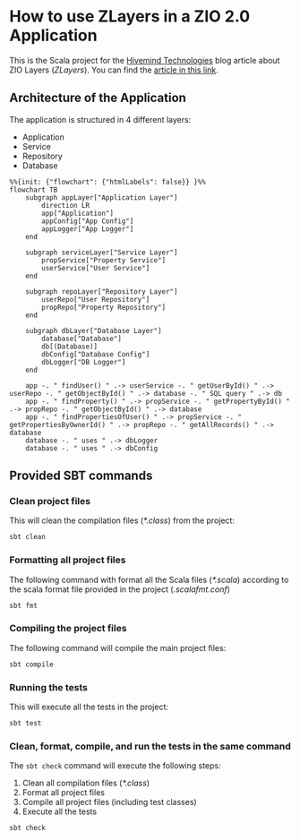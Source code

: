 # How to use ZLayers in a ZIO 2.0 Application

This is the Scala project for the [Hivemind Technologies](http://hivemindtechnologies.com) blog article about ZIO
Layers (_ZLayers_).
You can find
the [article in this link](https://github.com/HivemindTechnologies/zlayers-article/blob/main/zlayers-article.pdf).

## Architecture of the Application

The application is structured in 4 different layers:

* Application
* Service
* Repository
* Database

```mermaid
%%{init: {"flowchart": {"htmlLabels": false}} }%%
flowchart TB
    subgraph appLayer["Application Layer"]
        direction LR
        app["Application"]
        appConfig["App Config"]
        appLogger["App Logger"]
    end

    subgraph serviceLayer["Service Layer"]
        propService["Property Service"]
        userService["User Service"]
    end

    subgraph repoLayer["Repository Layer"]
        userRepo["User Repository"]
        propRepo["Property Repository"]
    end

    subgraph dbLayer["Database Layer"]
        database["Database"]
        db[(Database)]
        dbConfig["Database Config"]
        dbLogger["DB Logger"]
    end

    app -. " findUser() " .-> userService -. " getUserById() " .-> userRepo -. " getObjectById() " .-> database -. " SQL query " .-> db
    app -. " findProperty() " .-> propService -. " getPropertyById() " .-> propRepo -. " getObjectById() " .-> database
    app -. " findPropertiesOfUser() " .-> propService -. " getPropertiesByOwnerId() " .-> propRepo -. " getAllRecords() " .-> database
    database -. " uses " .-> dbLogger
    database -. " uses " .-> dbConfig
```

## Provided SBT commands

### Clean project files

This will clean the compilation files (_*.class_) from the project:

```bash
sbt clean
```

### Formatting all project files

The following command with format all the Scala files (_*.scala_) according to the scala format file provided in the
project (_.scalafmt.conf_)

```bash
sbt fmt
```

### Compiling the project files

The following command will compile the main project files:

```bash
sbt compile
```

### Running the tests

This will execute all the tests in the project:

```bash
sbt test
```

### Clean, format, compile, and run the tests in the same command

The `sbt check` command will execute the following steps:

1. Clean all compilation files (_*.class_)
2. Format all project files
3. Compile all project files (including test classes)
4. Execute all the tests

```bash
sbt check
```

